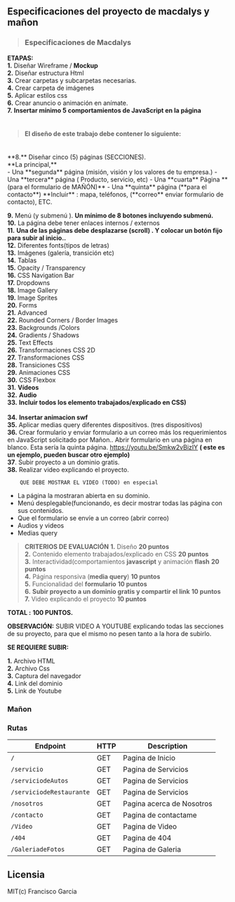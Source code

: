 ## **Especificaciones del proyecto de macdalys y mañon**

>### Especificaciones de Macdalys
**ETAPAS:**<br>
**1.** Diseñar Wireframe / **Mockup**<br>
**2.** Diseñar estructura Html<br>
**3.** Crear carpetas y subcarpetas necesarias.<br>
**4.** Crear carpeta de imágenes<br>
**5.** Aplicar estilos css<br>
**6.** Crear anuncio o animación en anímate.<br> 
**7.** **Insertar mínimo 5 comportamientos  de JavaScript en la página** <br>
<br>
>#### **El diseño de este trabajo debe contener lo siguiente:**
<br>
  **8.** Diseñar cinco (5) páginas (SECCIONES).<br>
  **La principal,**<br>
  - Una **segunda** página (misión, visión y los valores de tu empresa.)
  - Una **tercera** página ( Producto, servicio, etc) 
- Una **cuarta** Página **(para el formulario de MAÑÓN)**
-  Una **quinta** página  (**para el contacto**) **Incluir** : mapa, teléfonos, (**correo** enviar formulario de contacto), ETC.

**9.** Menú (y submenú ). **Un mínimo de 8 botones incluyendo submenú.**<br>
**10.** La página debe tener enlaces internos / externos<br>
**11.** **Una de las páginas debe desplazarse (scroll) . Y colocar un botón fijo para subir  al inicio..** <br>
**12.** Diferentes fonts(tipos de letras)<br>
**13.** Imágenes (galería, transición etc)<br>
**14.** Tablas<br>
**15.** Opacity / Transparency<br>
**16.** CSS Navigation Bar  <br>
**17.** Dropdowns <br>
**18.** Image Gallery <br>
**19.** Image Sprites <br>
**20.** Forms  <br>
**21.** Advanced <br>
**22.** Rounded Corners / Border Images<br>
**23.** Backgrounds /Colors  <br>
**24.** Gradients / Shadows<br>
**25.** Text Effects <br>
**26.** Transformaciones CSS 2D <br>
**27.** Transformaciones CSS <br>
**28.** Transiciones CSS <br>
**29.** Animaciones CSS<br>
**30.** CSS Flexbox<br>
**31.** **Vídeos**<br>
**32.** **Audio**<br>
**33.** **Incluir todos los elemento trabajados/explicado en CSS)**           <br>                                   
**34.** **Insertar animacion swf**<br>
**35.** Aplicar medias query diferentes dispositivos. (tres dispositivos) <br>
**36.** Crear formulario y enviar formulario a un correo más los requerimientos en JavaScript solicitado por Mañon.. Abrir formulario en una página en blanco. Esta sería la quinta página.
https://youtu.be/Smkw2vBizIY  **( este es un ejemplo, pueden buscar otro ejemplo)**<br>
**37**. Subir proyecto a un dominio gratis.<br>
**38.** Realizar video explicando el proyecto.<br>

		QUE DEBE MOSTRAR EL VIDEO (TODO) en especial
- La página la mostraran abierta en su dominio.<br>
- Menú desplegable(funcionando, es decir mostrar todas las página con sus contenidos.<br>
- Que el formulario se envíe a un correo (abrir correo)<br>
- Audios y videos<br>
- Medias query<br>

> **CRITERIOS DE EVALUACIÓN**
**1.**   Diseño                                                                                           **20 puntos**<br>
**2.** Contenido  elemento trabajados/explicado en CSS                       **20 puntos**<br>
 **3.** Interactividad(comportamientos **javascript**  y animación **flash**     **20 puntos**<br>
 **4.**  Página responsiva (**media query**)                                                **10 puntos**<br>
 **5.** Funcionalidad del **formulario**                                                        **10 puntos**<br>
 **6.** **Subir proyecto a un dominio gratis   y compartir el link**          **10 puntos**<br>
 **7.**  Video explicando el proyecto                                                        **10 puntos**<br>

**TOTAL :** **100   PUNTOS.** 

**OBSERVACIÓN:** SUBIR  VIDEO A YOUTUBE explicando todas las secciones de su proyecto, para que el mismo no pesen tanto a la hora de subirlo.

**SE REQUIERE SUBIR:**

**1.** Archivo HTML<br>
**2.** Archivo Css<br>
**3.** Captura del navegador<br>
**4.** Link del dominio<br>
**5.** Link de Youtube<br>

### Mañon
### Rutas
| Endpoint | HTTP | Description |
| --- | --- | ---|
| `/` | GET | Pagina de Inicio |
| `/servicio` | GET | Pagina de Servicios |
| `/serviciodeAutos` | GET | Pagina de Servicios |
| `/serviciodeRestaurante` | GET | Pagina de Servicios |
| `/nosotros` | GET | Pagina acerca de Nosotros |
| `/contacto` | GET | Pagina de contactame |
| `/Video` | GET | Pagina de Video |
| `/404` | GET | Pagina de 404 |
| `/GaleriadeFotos` | GET | Pagina de Galeria |

## Licensia

MIT(c) Francisco Garcia